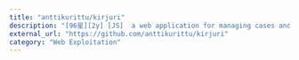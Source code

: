 ```yaml
---
title: "anttikurittu/kirjuri"
description: "[96星][2y] [JS]  a web application for managing cases and physical forensic evidence items."
external_url: "https://github.com/anttikurittu/kirjuri"
category: "Web Exploitation"
---
```

